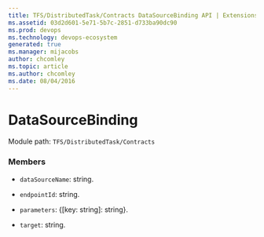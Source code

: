```yaml
---
title: TFS/DistributedTask/Contracts DataSourceBinding API | Extensions for Azure DevOps Services
ms.assetid: 03d2d601-5e71-5b7c-2851-d733ba90dc90
ms.prod: devops
ms.technology: devops-ecosystem
generated: true
ms.manager: mijacobs
author: chcomley
ms.topic: article
ms.author: chcomley
ms.date: 08/04/2016
---
```


# DataSourceBinding

Module path: `TFS/DistributedTask/Contracts`


### Members

* `dataSourceName`: string. 

* `endpointId`: string. 

* `parameters`: {[key: string]: string}. 

* `target`: string. 

